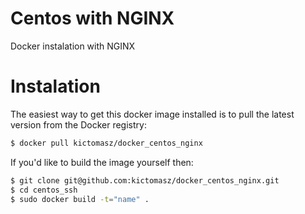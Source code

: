 # Centos with NGINX

Docker instalation with NGINX

# Instalation 


The easiest way to get this docker image installed is to pull the latest version
from the Docker registry:

```bash
$ docker pull kictomasz/docker_centos_nginx
```

If you'd like to build the image yourself then:

```bash
$ git clone git@github.com:kictomasz/docker_centos_nginx.git
$ cd centos_ssh
$ sudo docker build -t="name" .
```


